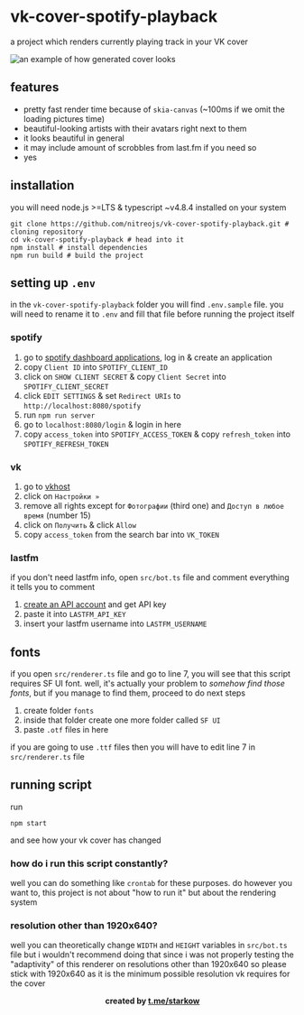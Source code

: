 # vk-cover-spotify-playback

a project which renders currently playing track in your VK cover

![an example of how generated cover looks](https://i.imgur.com/0CsQrtL.png "generated cover in vk")

## features

- pretty fast render time because of `skia-canvas` (~100ms if we omit the loading pictures time)
- beautiful-looking artists with their avatars right next to them
- it looks beautiful in general
- it may include amount of scrobbles from last.fm if you need so
- yes

## installation

you will need node.js >=LTS & typescript ~v4.8.4 installed on your system

```shell
git clone https://github.com/nitreojs/vk-cover-spotify-playback.git # cloning repository
cd vk-cover-spotify-playback # head into it
npm install # install dependencies
npm run build # build the project
```

## setting up `.env`

in the `vk-cover-spotify-playback` folder you will find `.env.sample` file.
you will need to rename it to `.env` and fill that file before running the project itself

### spotify

1. go to [spotify dashboard applications](https://developer.spotify.com/dashboard/applications), log in & create an application
2. copy `Client ID` into `SPOTIFY_CLIENT_ID`
3. click on `SHOW CLIENT SECRET` & copy `Client Secret` into `SPOTIFY_CLIENT_SECRET`
4. click `EDIT SETTINGS` & set `Redirect URIs` to `http://localhost:8080/spotify`
5. run `npm run server`
6. go to `localhost:8080/login` & login in here
7. copy `access_token` into `SPOTIFY_ACCESS_TOKEN` & copy `refresh_token` into `SPOTIFY_REFRESH_TOKEN`

### vk

1. go to [vkhost](https://vkhost.github.io)
2. click on `Настройки »`
3. remove all rights except for `Фотографии` (third one) and `Доступ в любое время` (number 15)
4. click on `Получить` & click `Allow`
5. copy `access_token` from the search bar into `VK_TOKEN`

### lastfm

if you don't need lastfm info, open `src/bot.ts` file and comment everything it tells you to comment

1. [create an API account](https://www.last.fm/api/account/create) and get API key
2. paste it into `LASTFM_API_KEY`
3. insert your lastfm username into `LASTFM_USERNAME`

## fonts

if you open `src/renderer.ts` file and go to line 7, you will see that this script requires
SF UI font. well, it's actually your problem to _somehow find those fonts_, but if you manage
to find them, proceed to do next steps

1. create folder `fonts`
2. inside that folder create one more folder called `SF UI`
3. paste `.otf` files in here

if you are going to use `.ttf` files then you will have to edit line 7 in `src/renderer.ts` file

## running script

run

```shell
npm start
```

and see how your vk cover has changed

### how do i run this script constantly?

well you can do something like `crontab` for these purposes.
do however you want to, this project is not about "how to run it" but about the rendering system

### resolution other than 1920x640?

well you can theoretically change `WIDTH` and `HEIGHT` variables in `src/bot.ts` file but i wouldn't recommend
doing that since i was not properly testing the "adaptivity" of this renderer on resolutions other than 1920x640
so please stick with 1920x640 as it is the minimum possible resolution vk requires for the cover

<div align='center'>
  <b>created by <a href="https://t.me/starkow">t.me/starkow</a></b>
</div>
